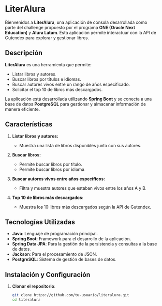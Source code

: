 # LiterAlura

Bienvenidos a **LiterAlura**, una aplicación de consola desarrollada como parte del challenge propuesto por el programa **ONE (Oracle Next Education)** y **Alura Latam**. Esta aplicación permite interactuar con la API de Gutendex para explorar y gestionar libros.

## Descripción

**LiterAlura** es una herramienta que permite:
- Listar libros y autores.
- Buscar libros por títulos e idiomas.
- Buscar autores vivos entre un rango de años especificado.
- Solicitar el top 10 de libros más descargados.

La aplicación está desarrollada utilizando **Spring Boot** y se conecta a una base de datos **PostgreSQL** para gestionar y almacenar información de manera eficiente.

## Características

1. **Listar libros y autores:**
    - Muestra una lista de libros disponibles junto con sus autores.

2. **Buscar libros:**
    - Permite buscar libros por título.
    - Permite buscar libros por idioma.

3. **Buscar autores vivos entre años específicos:**
    - Filtra y muestra autores que estaban vivos entre los años A y B.

4. **Top 10 de libros más descargados:**
    - Muestra los 10 libros más descargados según la API de Gutendex.

## Tecnologías Utilizadas

- **Java**: Lenguaje de programación principal.
- **Spring Boot**: Framework para el desarrollo de la aplicación.
- **Spring Data JPA**: Para la gestión de la persistencia y consultas a la base de datos.
- **Jackson**: Para el procesamiento de JSON.
- **PostgreSQL**: Sistema de gestión de bases de datos.

## Instalación y Configuración

1. **Clonar el repositorio:**

   ```bash
   git clone https://github.com/tu-usuario/literalura.git
   cd literalura
